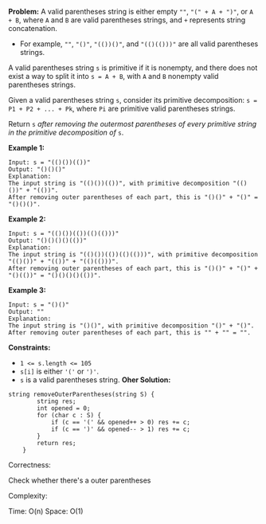 **Problem:**
A valid parentheses string is either empty `""`, `"(" + A + ")"`, or `A + B`, where `A` and `B` are valid parentheses strings, and `+` represents string concatenation.

- For example, `""`, `"()"`, `"(())()"`, and `"(()(()))"` are all valid parentheses strings.

A valid parentheses string `s` is primitive if it is nonempty, and there does not exist a way to split it into `s = A + B`, with `A` and `B` nonempty valid parentheses strings.

Given a valid parentheses string `s`, consider its primitive decomposition: `s = P1 + P2 + ... + Pk`, where `Pi` are primitive valid parentheses strings.

Return `s` *after removing the outermost parentheses of every primitive string in the primitive decomposition of* `s`.

 

**Example 1:**

```
Input: s = "(()())(())"
Output: "()()()"
Explanation: 
The input string is "(()())(())", with primitive decomposition "(()())" + "(())".
After removing outer parentheses of each part, this is "()()" + "()" = "()()()".
```

**Example 2:**

```
Input: s = "(()())(())(()(()))"
Output: "()()()()(())"
Explanation: 
The input string is "(()())(())(()(()))", with primitive decomposition "(()())" + "(())" + "(()(()))".
After removing outer parentheses of each part, this is "()()" + "()" + "()(())" = "()()()()(())".
```

**Example 3:**

```
Input: s = "()()"
Output: ""
Explanation: 
The input string is "()()", with primitive decomposition "()" + "()".
After removing outer parentheses of each part, this is "" + "" = "".
```

 

**Constraints:**

- `1 <= s.length <= 105`
- `s[i]` is either `'('` or `')'`.
- `s` is a valid parentheses string.
**Oher Solution:**
```
string removeOuterParentheses(string S) {
        string res;
        int opened = 0;
        for (char c : S) {
            if (c == '(' && opened++ > 0) res += c;
            if (c == ')' && opened-- > 1) res += c;
        }
        return res;
    }
```
Correctness:

Check whether there's a outer parentheses

Complexity:

Time: O(n)
Space: O(1)